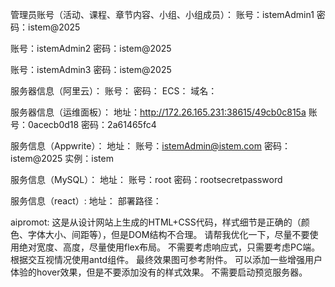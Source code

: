 管理员账号（活动、课程、章节内容、小组、小组成员）：
账号：istemAdmin1
密码：istem@2025

账号：istemAdmin2
密码：istem@2025

账号：istemAdmin3
密码：istem@2025

服务器信息（阿里云）：
账号：
密码：
ECS：
域名：

服务器信息（运维面板）：
地址：http://172.26.165.231:38615/49cb0c815a
账号：0acecb0d18
密码：2a61465fc4

服务信息（Appwrite）：
地址：
账号：istemAdmin@istem.com
密码：istem@2025
实例：istem

服务信息（MySQL）：
地址：
账号：root
密码：rootsecretpassword

服务信息（react）:
地址：
部署路径：

aipromot:
这是从设计网站上生成的HTML+CSS代码，样式细节是正确的（颜色、字体大小、间距等），但是DOM结构不合理。
请帮我优化一下，尽量不要使用绝对宽度、高度，尽量使用flex布局。
不需要考虑响应式，只需要考虑PC端。
根据交互视情况使用antd组件。
最终效果图可参考附件。
可以添加一些增强用户体验的hover效果，但是不要添加没有的样式效果。
不需要启动预览服务器。